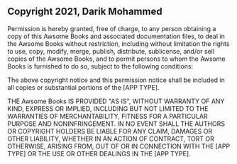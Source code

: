 ## Copyright 2021, Darik Mohammed

Permission is hereby granted, free of charge, to any person obtaining a copy of this Awsome Books and associated documentation files, to deal in the Awsome Books without restriction, including without limitation the rights to use, copy, modify, merge, publish, distribute, sublicense, and/or sell copies of the Awsome Books, and to permit persons to whom the Awsome Books is furnished to do so, subject to the following conditions:

The above copyright notice and this permission notice shall be included in all copies or substantial portions of the [APP TYPE].

THE Awsome Books IS PROVIDED "AS IS", WITHOUT WARRANTY OF ANY KIND, EXPRESS OR IMPLIED, INCLUDING BUT NOT LIMITED TO THE WARRANTIES OF MERCHANTABILITY, FITNESS FOR A PARTICULAR PURPOSE AND NONINFRINGEMENT. IN NO EVENT SHALL THE AUTHORS OR COPYRIGHT HOLDERS BE LIABLE FOR ANY CLAIM, DAMAGES OR OTHER LIABILITY, WHETHER IN AN ACTION OF CONTRACT, TORT OR OTHERWISE, ARISING FROM, OUT OF OR IN CONNECTION WITH THE [APP TYPE] OR THE USE OR OTHER DEALINGS IN THE [APP TYPE].

